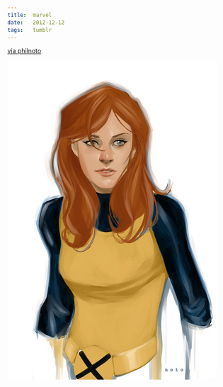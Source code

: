 ```yaml
---
title:  marvel
date:   2012-12-12
tags:   tumblr
---
```


[via philnoto](http://philnoto.tumblr.com/post/37789914942/marvel-girl-just-got-manga-studio-5-yesterday)

![](/images/2012-12-12-marvel.jpg)